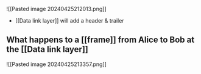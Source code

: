 ![[Pasted image 20240425212013.png]]
- [[Data link layer]] will add a header & trailer
## What happens to a [[frame]] from Alice to Bob at the [[Data link layer]]
![[Pasted image 20240425213357.png]]